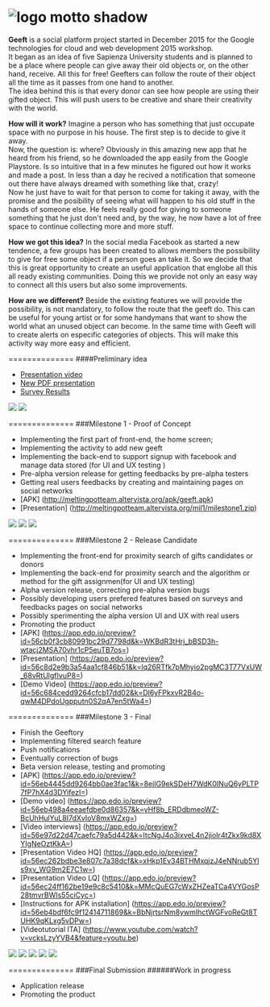 ![logo motto shadow](http://meltingpotteam.altervista.org/logo_motto_shadow.png)
==============

**Geeft** is a social platform project started in December 2015 for the Google technologies for cloud and web development 2015 workshop.<br />
It began as an idea of five Sapienza University students and is planned to be a place where people can give away their old objects or, on the other hand, receive. All this for free! Geefters can follow the route of their object all the time as it passes from one hand to another.<br />
The idea behind this is that every donor can see how people are using their gifted object. This will push users to be creative and share their creativity with the  world.

**How will it work?**
Imagine a person who has something that just occupate space with no purpose in his house. The first step is to decide to give it away.</br>
Now, the question is: where?
Obviously in this amazing new app that he heard from his friend, so he downloaded the app easily from the Google Playstore. Is so intuitive that in a few minutes he figured out how it works and made a post. In less than a day he recived a notification that someone out there have always dreamed with something like that, crazy!<br />
Now he just have to wait for that person to come for taking it away, with the promise and the posibility of seeing what will happen to his old stuff in the hands of someone else. He feels really good for giving to someone something that he just don't need and, by the way, he now have a lot of free space to continue collecting more and more stuff.

**How we got this idea?**
In the social media Facebook as started a new tendence, a few groups has been created to allows members the possibility to give for free some object if a person goes an take it. So we decide that this is great opportunity to create an useful application that englobe all this all ready existing communities. Doing this we provide not only an easy way to connect all this users but also some improvements.

**How are we different?**
Beside the existing features we will provide the possibility, is not mandatory, to follow the route that the geeft do. This can be useful for young artist or for some handymans that want to show the world what an unused object can become. In the same time with Geeft will to create alerts on especific categories of objects. This will make this activity way more easy and efficient.


==============
####Preliminary idea

- [Presentation video](https://www.dropbox.com/s/njy7fougxzawya0/GeeftVideoV2.mp4?dl=0)
- [New PDF presentation](http://meltingpotteam.altervista.org/presentation.pdf)
- [Survey Results](https://docs.google.com/forms/d/1NTfVy07bu4if-nvRwikIn6_qdl_77DkiBgdGwzPPn-E/viewanalytics#start=publishanalytics)

 ![](http://geeftapp.com/onlyshare/Presentation_login.jpg)
 ![](http://geeftapp.com/onlyshare/Presentation_main.jpg)

==============
###Milestone 1 - Proof of Concept

- Implementing the first part of front-end, the home screen;
- Implementing the activity to add new geeft
- Implementing the back-end to support signup with facebook and manage data stored (for UI and UX testing )
- Pre-alpha version release for getting feedbacks by pre-alpha testers
- Getting real users feedbacks by creating and maintaining pages on social networks
- [APK] (http://meltingpotteam.altervista.org/apk/geeft.apk)
- [Presentation] (http://meltingpotteam.altervista.org/mil1/milestone1.zip)

 ![](http://geeftapp.com/onlyshare/Mileston1_login.jpg)
 ![](http://geeftapp.com/onlyshare/Milestone1_main.jpg)
 ![](http://geeftapp.com/onlyshare/Milestone1_mainbis.jpg)

==============
###Milestone 2 - Release Candidate

- Implementing the front-end for proximity search of gifts candidates or donors
- Implementing the back-end for proximity  search and the algorithm or method for the gift assignmen(for UI and UX testing)
- Alpha version release, correcting pre-alpha version bugs
- Possibly developing users prefered features based on surveys and feedbacks pages on social networks
- Possibly sperimenting the alpha version UI and UX with real users
- Promoting the product
- [APK] (https://app.edo.io/preview?id=56cb0f3cb80991bc29d7798d&k=WKBdR3tHrj_bBSD3h-wtacj2MSA70vhr1cP5euTB7os=)
- [Presentation] (https://app.edo.io/preview?id=56c8d2e9b3a54aa1cf846b51&k=lq26RTfk7pMhyio2pgMC3T77VxUW_68vRtUlgfIvuP8=)
- [Demo Video] (https://app.edo.io/preview?id=56c684cedd9264cfcb17dd02&k=Dl6yFPkxvR2B4o-qwM4DPdoUgpputn0S2qA7en5tWa4=)

==============
###Milestone 3 - Final

- Finish the Geeftory
- Implementing filtered search feature
- Push notifications
- Eventually correction of bugs
- Beta version release, testing and promoting
- [APK] (https://app.edo.io/preview?id=56eb4445dd9264bb0ae3fac1&k=8ejIG9ekSDeH7WdK0INuQ6yPLTP7fP7hX4d3DYifezI=)
- [Demo video] (https://app.edo.io/preview?id=56eb498a4eeaefdbe0d86357&k=yHf8b_ERDdbmeoWZ-BcUhHulYuL8I7dXvIoV8mxWZxg=)
- [Video interviews] (https://app.edo.io/preview?id=56e97d22d47caefc79a5d442&k=ItcNgJ4o3ixveL4n2jioIr4tZkx9kd8XYIgNeOztKkA=)
- [Presentation Video HQ] (https://app.edo.io/preview?id=56ec262bdbe3e807c7a38dcf&k=xHkp1Ev34BTHMxqjzJ4eNNrub5Yls9xv_WG9m2E7C1w=)
- [Presentation Video LQ] (https://app.edo.io/preview?id=56ec24ff162be19e9c8c5410&k=MMcQuEG7cWxZHZeaTCa4VYGosP28tmvrBWIs55ciCyc=)
- [Instructions for APK installation] (https://app.edo.io/preview?id=56eb4bdf6fc9f12414711869&k=BbNjrtsrNm8ywmIhctWGFvoReGt8TUHK9qKLxg5vDPw=)
- [Videotutorial ITA] (https://www.youtube.com/watch?v=vcksLzyYVB4&feature=youtu.be)

 ![](http://geeftapp.com/onlyshare/Milestone3_login.jpg)
 ![](http://geeftapp.com/site/img/eco/screens/Geeftory.jpg)
 ![](http://geeftapp.com/site/img/eco/screens/Aggiungi_storia.jpg)
 ![](http://geeftapp.com/site/img/eco/screens/Geeft.jpg)
 ![](http://geeftapp.com/site/img/eco/screens/Pannello_navigazione.jpg)

==============
###Final Submission
######Work in progress

- Application release
- Promoting the product

